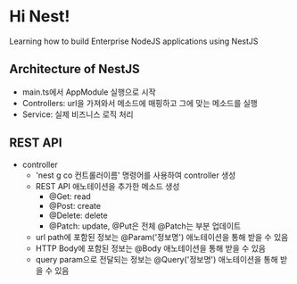 # Hi Nest!

Learning how to build Enterprise NodeJS applications using NestJS

## Architecture of NestJS
- main.ts에서 AppModule 실행으로 시작
- Controllers: url을 가져와서 메소드에 매핑하고 그에 맞는 메소드를 실행
- Service: 실제 비즈니스 로직 처리

## REST API
- controller
  + 'nest g co 컨트롤러이름' 명령어를 사용하여 controller 생성
  + REST API 애노테이션을 추가한 메소드 생성
    - @Get: read
    - @Post: create
    - @Delete: delete
    - @Patch: update, @Put은 전체 @Patch는 부분 업데이트
  + url path에 포함된 정보는 @Param('정보명') 애노테이션을 통해 받을 수 있음
  + HTTP Body에 포함된 정보는 @Body 애노테이션을 통해 받을 수 있음
  + query param으로 전달되는 정보는 @Query('정보명') 애노테이션을 통해 받을 수 있음